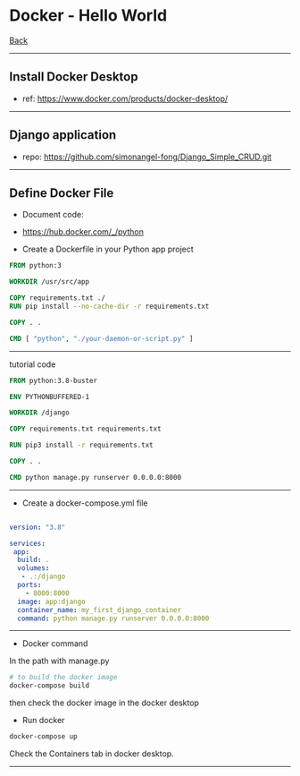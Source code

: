 # Docker - Hello World

[Back](../index.md)

---

## Install Docker Desktop

- ref: https://www.docker.com/products/docker-desktop/

---

## Django application

- repo: https://github.com/simonangel-fong/Django_Simple_CRUD.git

---

## Define Docker File

- Document code:
- https://hub.docker.com/_/python

- Create a Dockerfile in your Python app project

```dockerfile
FROM python:3

WORKDIR /usr/src/app

COPY requirements.txt ./
RUN pip install --no-cache-dir -r requirements.txt

COPY . .

CMD [ "python", "./your-daemon-or-script.py" ]
```

---

tutorial code

```dockerfile
FROM python:3.8-buster

ENV PYTHONBUFFERED-1

WORKDIR /django

COPY requirements.txt requirements.txt

RUN pip3 install -r requirements.txt

COPY . .

CMD python manage.py runserver 0.0.0.0:8000

```

---

- Create a docker-compose.yml file

```yml

version: "3.8"

services:
 app:
  build: . 
  volumes: 
   - .:/django
  ports:
    - 8000:8000
  image: app:django
  container_name: my_first_django_container
  command: python manage.py runserver 0.0.0.0:8000

```

---

- Docker command

In the path with manage.py

```sh
# to build the docker image
docker-compose build
```

then check the docker image in the docker desktop

- Run docker

```sh
docker-compose up
```

Check the Containers tab in docker desktop.

---
